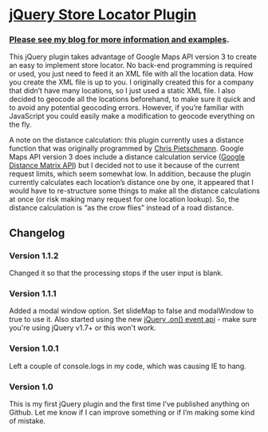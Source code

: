 # [jQuery Store Locator Plugin](http://www.bjornblog.com/web/jquery-store-locator-plugin)

### [Please see my blog for more information and examples](http://www.bjornblog.com/web/jquery-store-locator-plugin).

This jQuery plugin takes advantage of Google Maps API version 3 to create an easy to implement store locator. No back-end programming is required or used, you just need to feed it an XML file with all the location data. How you create the XML file is up to you. I originally created this for a company that didn’t have many locations, so I just used a static XML file. I also decided to geocode all the locations beforehand, to make sure it quick and to avoid any potential geocoding errors. However, if you’re familiar with JavaScript you could easily make a modification to geocode everything on the fly. 

A note on the distance calculation: this plugin currently uses a distance function that was originally programmed by [Chris Pietschmann](http://pietschsoft.com/post/2008/02/01/Calculate-Distance-Between-Geocodes-in-C-and-JavaScript.aspx). Google Maps API version 3 does include a distance calculation service ([Google Distance Matrix API](http://code.google.com/apis/maps/documentation/distancematrix/)) but I decided not to use it because of the current request limits, which seem somewhat low. In addition, because the plugin currently calculates each location’s distance one by one, it appeared that I would have to re-structure some things to make all the distance calculations at once (or risk making many request for one location lookup). So, the distance calculation is “as the crow flies” instead of a road distance.

## Changelog

### Version 1.1.2

Changed it so that the processing stops if the user input is blank.

### Version 1.1.1

Added a modal window option. Set slideMap to false and modalWindow to true to use it. Also started using the new [jQuery .on() event api](http://blog.jquery.com/2011/11/03/jquery-1-7-released/) - make sure you're using jQuery v1.7+ or this won't work.

### Version 1.0.1

Left a couple of console.logs in my code, which was causing IE to hang.

### Version 1.0

This is my first jQuery plugin and the first time I’ve published anything on Github. Let me know if I can improve something or if I’m making some kind of mistake. 